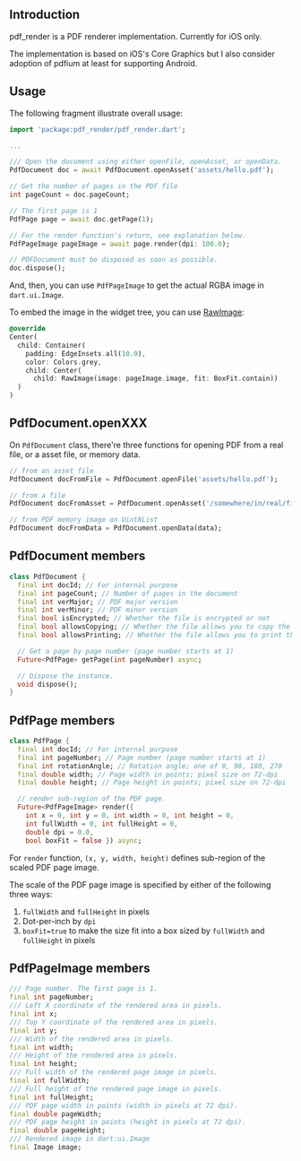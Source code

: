 ## Introduction

pdf_render is a PDF renderer implementation. Currently for iOS only.

The implementation is based on iOS's Core Graphics but I also consider adoption of pdfium at least for supporting Android.

## Usage

The following fragment illustrate overall usage:

```dart
import 'package:pdf_render/pdf_render.dart';

...

/// Open the document using either openFile, openAsset, or openData.
PdfDocument doc = await PdfDocument.openAsset('assets/hello.pdf');

// Get the number of pages in the PDF file
int pageCount = doc.pageCount;

// The first page is 1
PdfPage page = await doc.getPage(1);

// For the render function's return, see explanation below.
PdfPageImage pageImage = await page.render(dpi: 100.0);

// PDFDocument must be disposed as soon as possible.
doc.dispose();
```

And, then, you can use `PdfPageImage` to get the actual RGBA image in `dart.ui.Image`.

To embed the image in the widget tree, you can use [RawImage](https://docs.flutter.io/flutter/widgets/RawImage-class.html):

```dart
@override
Center(
  child: Container(
    padding: EdgeInsets.all(10.0),
    color: Colors.grey,
    child: Center(
      child: RawImage(image: pageImage.image, fit: BoxFit.contain))
  )
)
```

## PdfDocument.openXXX

On `PdfDocument` class, there're three functions for opening PDF from a real file, or a asset file, or memory data.

```dart
// from an asset file
PdfDocument docFromFile = PdfDocument.openFile('assets/hello.pdf');

// from a file
PdfDocument docFromAsset = PdfDocument.openAsset('/somewhere/in/real/file/system/file.pdf');

// from PDF memory image on Uint8List
PdfDocument docFromData = PdfDocument.openData(data);
```

## PdfDocument members

```dart
class PdfDocument {
  final int docId; // For internal purpose
  final int pageCount; // Number of pages in the document
  final int verMajor; // PDF major version
  final int verMinor; // PDF minor version
  final bool isEncrypted; // Whether the file is encrypted or not
  final bool allowsCopying; // Whether the file allows you to copy the texts
  final bool allowsPrinting; // Whether the file allows you to print the document

  // Get a page by page number (page number starts at 1)
  Future<PdfPage> getPage(int pageNumber) async;

  // Dispose the instance.
  void dispose();
}
```

## PdfPage members

```dart
class PdfPage {
  final int docId; // For internal purpose
  final int pageNumber; // Page number (page number starts at 1)
  final int rotationAngle; // Rotation angle; one of 0, 90, 180, 270
  final double width; // Page width in points; pixel size on 72-dpi
  final double height; // Page height in points; pixel size on 72-dpi

  // render sub-region of the PDF page.
  Future<PdfPageImage> render({
    int x = 0, int y = 0, int width = 0, int height = 0,
    int fullWidth = 0, int fullHeight = 0,
    double dpi = 0.0,
    bool boxFit = false }) async;
```

For `render` function, `(x, y, width, height)` defines sub-region of the scaled PDF page image.

The scale of the PDF page image is specified by either of the following three ways:

1. `fullWidth` and `fullHeight` in pixels
2. Dot-per-inch by `dpi`
3. `boxFit=true` to make the size fit into a box sized by `fullWidth` and `fullHeight` in pixels

## PdfPageImage members

```dart
/// Page number. The first page is 1.
final int pageNumber;
/// Left X coordinate of the rendered area in pixels.
final int x;
/// Top Y coordinate of the rendered area in pixels.
final int y;
/// Width of the rendered area in pixels.
final int width;
/// Height of the rendered area in pixels.
final int height;
/// Full width of the rendered page image in pixels.
final int fullWidth;
/// Full height of the rendered page image in pixels.
final int fullHeight;
/// PDF page width in points (width in pixels at 72 dpi).
final double pageWidth;
/// PDF page height in points (height in pixels at 72 dpi).
final double pageHeight;
/// Rendered image in dart:ui.Image
final Image image;
```
